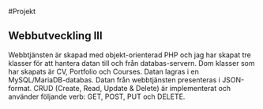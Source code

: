 #Projekt
## Webbutveckling III
Webbtjänsten är skapad med objekt-orienterad PHP och jag har skapat tre klasser för att hantera datan till och från databas-servern. Dom klasser som har skapats är CV, Portfolio och Courses. Datan lagras i en MySQL/MariaDB-databas. Datan från webbtjänsten presenteras i JSON-format. CRUD (Create, Read, Update & Delete) är implementerat och använder följande verb: GET, POST, PUT och DELETE. 
